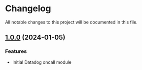 # Changelog

All notable changes to this project will be documented in this file.

## [1.0.0]() (2024-01-05)

### Features

* Initial Datadog oncall module
